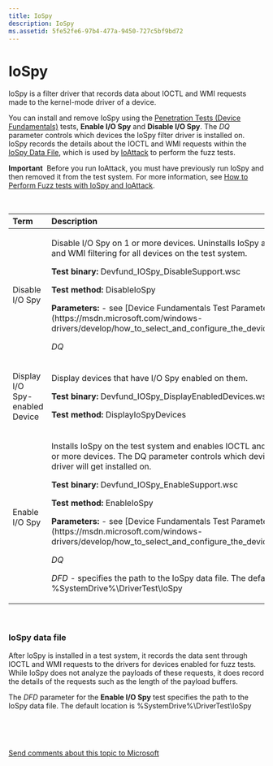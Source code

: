 ```yaml
---
title: IoSpy
description: IoSpy
ms.assetid: 5fe52fe6-97b4-477a-9450-727c5bf9bd72
---
```


# IoSpy


IoSpy is a filter driver that records data about IOCTL and WMI requests made to the kernel-mode driver of a device.

You can install and remove IoSpy using the [Penetration Tests (Device Fundamentals)](coverage-tests--device-fundamentals-.md) tests, **Enable I/O Spy** and **Disable I/O Spy**. The *DQ* parameter controls which devices the IoSpy filter driver is installed on. IoSpy records the details about the IOCTL and WMI requests within the [IoSpy Data File](#iospy-data-file), which is used by [IoAttack](ioattack.md) to perform the fuzz tests.

**Important**  Before you run IoAttack, you must have previously run IoSpy and then removed it from the test system. For more information, see [How to Perform Fuzz tests with IoSpy and IoAttack](how-to-perform-fuzz-tests-with-iospy-and-ioattack.md).

 

<table>
<colgroup>
<col width="50%" />
<col width="50%" />
</colgroup>
<thead>
<tr class="header">
<th align="left">Term</th>
<th align="left">Description</th>
</tr>
</thead>
<tbody>
<tr class="odd">
<td align="left"><p><span id="Disable_I_O_Spy"></span><span id="disable_i_o_spy"></span><span id="DISABLE_I_O_SPY"></span>Disable I/O Spy</p></td>
<td align="left"><p>Disable I/O Spy on 1 or more devices. Uninstalls IoSpy and disables IOCTL and WMI filtering for all devices on the test system.</p>
<p><strong>Test binary:</strong> Devfund_IOSpy_DisableSupport.wsc</p>
<p><strong>Test method:</strong> DisableIoSpy</p>
<p><strong>Parameters:</strong> - see [Device Fundamentals Test Parameters](https://msdn.microsoft.com/windows-drivers/develop/how_to_select_and_configure_the_device_fundamental_tests)</p>
<p><em>DQ</em></p></td>
</tr>
<tr class="even">
<td align="left"><p><span id="Display_I_O_Spy-enabled_Device"></span><span id="display_i_o_spy-enabled_device"></span><span id="DISPLAY_I_O_SPY-ENABLED_DEVICE"></span>Display I/O Spy-enabled Device</p></td>
<td align="left"><p>Display devices that have I/O Spy enabled on them.</p>
<p><strong>Test binary:</strong> Devfund_IOSpy_DisplayEnabledDevices.wsc</p>
<p><strong>Test method:</strong> DisplayIoSpyDevices</p></td>
</tr>
<tr class="odd">
<td align="left"><p><span id="Enable_I_O_Spy_"></span><span id="enable_i_o_spy_"></span><span id="ENABLE_I_O_SPY_"></span>Enable I/O Spy</p></td>
<td align="left"><p>Installs IoSpy on the test system and enables IOCTL and WMI filtering on one or more devices. The DQ parameter controls which devices the IoSpy filter driver will get installed on.</p>
<p><strong>Test binary:</strong> Devfund_IOSpy_EnableSupport.wsc</p>
<p><strong>Test method:</strong> EnableIoSpy</p>
<p><strong>Parameters:</strong> - see [Device Fundamentals Test Parameters](https://msdn.microsoft.com/windows-drivers/develop/how_to_select_and_configure_the_device_fundamental_tests)</p>
<p><em>DQ</em></p>
<p><em>DFD</em> - specifies the path to the IoSpy data file. The default location is %SystemDrive%\DriverTest\IoSpy</p></td>
</tr>
</tbody>
</table>

 

### <span id="IoSpy_data_file"></span><span id="iospy_data_file"></span><span id="IOSPY_DATA_FILE"></span>IoSpy data file

After IoSpy is installed in a test system, it records the data sent through IOCTL and WMI requests to the drivers for devices enabled for fuzz tests. While IoSpy does not analyze the payloads of these requests, it does record the details of the requests such as the length of the payload buffers.

The *DFD* parameter for the **Enable I/O Spy** test specifies the path to the IoSpy data file. The default location is %SystemDrive%\\DriverTest\\IoSpy

 

 

[Send comments about this topic to Microsoft](mailto:wsddocfb@microsoft.com?subject=Documentation%20feedback%20[devtest\devtest]:%20IoSpy%20%20RELEASE:%20%2811/17/2016%29&body=%0A%0APRIVACY%20STATEMENT%0A%0AWe%20use%20your%20feedback%20to%20improve%20the%20documentation.%20We%20don't%20use%20your%20email%20address%20for%20any%20other%20purpose,%20and%20we'll%20remove%20your%20email%20address%20from%20our%20system%20after%20the%20issue%20that%20you're%20reporting%20is%20fixed.%20While%20we're%20working%20to%20fix%20this%20issue,%20we%20might%20send%20you%20an%20email%20message%20to%20ask%20for%20more%20info.%20Later,%20we%20might%20also%20send%20you%20an%20email%20message%20to%20let%20you%20know%20that%20we've%20addressed%20your%20feedback.%0A%0AFor%20more%20info%20about%20Microsoft's%20privacy%20policy,%20see%20http://privacy.microsoft.com/default.aspx. "Send comments about this topic to Microsoft")




